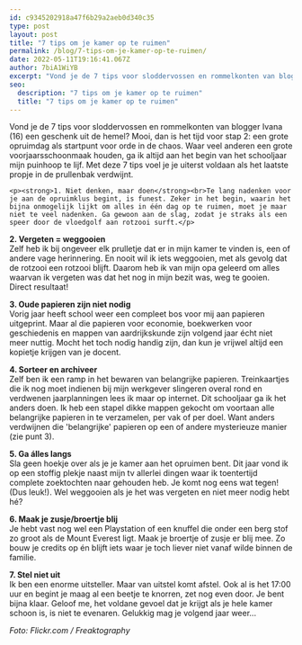 ```yaml
---
id: c9345202918a47f6b29a2aeb0d340c35
type: post
layout: post
title: "7 tips om je kamer op te ruimen"
permalink: /blog/7-tips-om-je-kamer-op-te-ruimen/
date: 2022-05-11T19:16:41.067Z
author: 7biA1WiYB
excerpt: "Vond je de 7 tips voor sloddervossen en rommelkonten van blogger Ivana (16) een geschenk uit de hemel? Mooi, dan is het tijd voor stap 2: een grote opruimdag als startpunt voor orde in de chaos. Waar veel anderen een grote voorjaarsschoonmaak houden, ga ik altijd aan het begin van het schooljaar mijn puinhoop te lijf. Met deze 7 tips voel je je uiterst voldaan als het laatste propje in de prullenbak verdwijnt.  "
seo:
  description: "7 tips om je kamer op te ruimen"
  title: "7 tips om je kamer op te ruimen"
---
```

Vond je de 7 tips voor sloddervossen en rommelkonten van blogger Ivana (16) een geschenk uit de hemel? Mooi, dan is het tijd voor stap 2: een grote opruimdag als startpunt voor orde in de chaos. Waar veel anderen een grote voorjaarsschoonmaak houden, ga ik altijd aan het begin van het schooljaar mijn puinhoop te lijf. Met deze 7 tips voel je je uiterst voldaan als het laatste propje in de prullenbak verdwijnt.  

    <p><strong>1. Niet denken, maar doen</strong><br>Te lang nadenken voor je aan de opruimklus begint, is funest. Zeker in het begin, waarin het bijna onmogelijk lijkt om alles in één dag op te ruimen, moet je maar niet te veel nadenken. Ga gewoon aan de slag, zodat je straks als een speer door de vloedgolf aan rotzooi surft.</p>
<p><strong>2. Vergeten = weggooien</strong><br>Zelf heb ik bij ongeveer elk prulletje dat er in mijn kamer te vinden is, een of andere vage herinnering. En nooit wil ik iets weggooien, met als gevolg dat de rotzooi een rotzooi blijft. Daarom heb ik van mijn opa geleerd om alles waarvan ik vergeten was dat het nog in mijn bezit was, weg te gooien. Direct resultaat!</p>
<p><strong>3. Oude papieren zijn niet nodig</strong><br>Vorig jaar heeft school weer een compleet bos voor mij aan papieren uitgeprint. Maar al die papieren voor economie, boekwerken voor geschiedenis en mappen van aardrijkskunde zijn volgend jaar écht niet meer nuttig. Mocht het toch nodig handig zijn, dan kun je vrijwel altijd een kopietje krijgen van je docent.</p>
<p><strong>4. Sorteer en archiveer</strong><br>Zelf ben ik een ramp in het bewaren van belangrijke papieren. Treinkaartjes die ik nog moet indienen bij mijn werkgever slingeren overal rond en verdwenen jaarplanningen lees ik maar op internet. Dit schooljaar ga ik het anders doen. Ik heb een stapel dikke mappen gekocht om voortaan alle belangrijke papieren in te verzamelen, per vak of per doel. Want anders verdwijnen die 'belangrijke' papieren op een of andere mysterieuze manier (zie punt 3).</p>
<p><strong>5. Ga álles langs</strong><br>Sla geen hoekje over als je je kamer aan het opruimen bent. Dit jaar vond ik op een stoffig plekje naast mijn tv allerlei dingen waar ik toentertijd complete zoektochten naar gehouden heb. Je komt nog eens wat tegen! (Dus leuk!). Wel weggooien als je het was vergeten en niet meer nodig hebt hé?</p>
<p><strong>6. Maak je zusje/broertje blij</strong><br>Je hebt vast nog wel een Playstation of een knuffel die onder een berg stof zo groot als de Mount Everest ligt. Maak je broertje of zusje er blij mee. Zo bouw je credits op én blijft iets waar je toch liever niet vanaf wilde binnen de familie.</p>
<p><strong>7. Stel niet uit</strong><br>Ik ben een enorme uitsteller. Maar van uitstel komt afstel. Ook al is het 17:00 uur en begint je maag al een beetje te knorren, zet nog even door. Je bent bijna klaar. Geloof me, het voldane gevoel dat je krijgt als je hele kamer schoon is, is niet te evenaren. Gelukkig mag je volgend jaar weer...</p>
<p><em>Foto: Flickr.com / Freaktography</em></p>  

